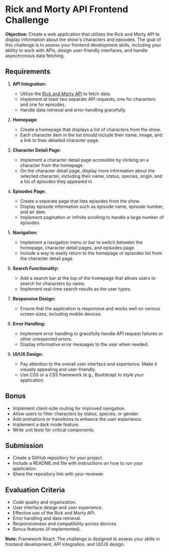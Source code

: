 # Rick and Morty API Frontend Challenge

**Objective:**
Create a web application that utilizes the Rick and Morty API to display information about the show's characters and episodes. The goal of this challenge is to assess your frontend development skills, including your ability to work with APIs, design user-friendly interfaces, and handle asynchronous data fetching.

## Requirements

1. **API Integration:**
   - Utilize the [Rick and Morty API](https://rickandmortyapi.com/) to fetch data.
   - Implement at least two separate API requests, one for characters and one for episodes.
   - Handle data retrieval and error handling gracefully.

2. **Homepage:**
   - Create a homepage that displays a list of characters from the show.
   - Each character item in the list should include their name, image, and a link to their detailed character page.

3. **Character Detail Page:**
   - Implement a character detail page accessible by clicking on a character from the homepage.
   - On the character detail page, display more information about the selected character, including their name, status, species, origin, and a list of episodes they appeared in.

4. **Episodes Page:**
   - Create a separate page that lists episodes from the show.
   - Display episode information such as episode name, episode number, and air date.
   - Implement pagination or infinite scrolling to handle a large number of episodes.

5. **Navigation:**
   - Implement a navigation menu or bar to switch between the homepage, character detail pages, and episodes page.
   - Include a way to easily return to the homepage or episodes list from the character detail page.

6. **Search Functionality:**
   - Add a search bar at the top of the homepage that allows users to search for characters by name.
   - Implement real-time search results as the user types.

7. **Responsive Design:**
   - Ensure that the application is responsive and works well on various screen sizes, including mobile devices.

8. **Error Handling:**
   - Implement error handling to gracefully handle API request failures or other unexpected errors.
   - Display informative error messages to the user when needed.

9. **UI/UX Design:**
   - Pay attention to the overall user interface and experience. Make it visually appealing and user-friendly.
   - Use CSS or a CSS framework (e.g., Bootstrap) to style your application.

## Bonus

- Implement client-side routing for improved navigation.
- Allow users to filter characters by status, species, or gender.
- Add animations or transitions to enhance the user experience.
- Implement a dark mode feature.
- Write unit tests for critical components.

## Submission

- Create a GitHub repository for your project.
- Include a README.md file with instructions on how to run your application.
- Share the repository link with your reviewer.

## Evaluation Criteria

- Code quality and organization.
- User interface design and user experience.
- Effective use of the Rick and Morty API.
- Error handling and data retrieval.
- Responsiveness and compatibility across devices.
- Bonus features (if implemented).

**Note:** Framework React. The challenge is designed to assess your skills in frontend development, API integration, and UI/UX design.
